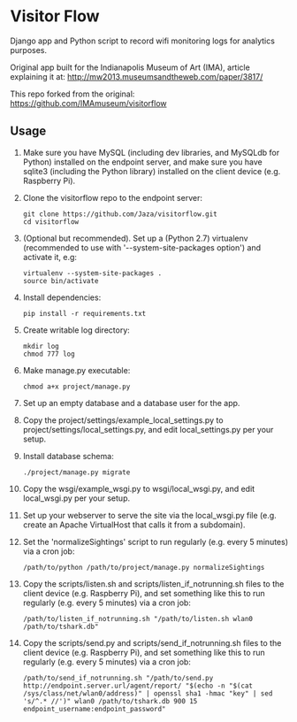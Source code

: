 Visitor Flow
============

Django app and Python script to record wifi monitoring logs for analytics purposes.

Original app built for the Indianapolis Museum of Art (IMA), article explaining it at: http://mw2013.museumsandtheweb.com/paper/3817/

This repo forked from the original: https://github.com/IMAmuseum/visitorflow

Usage
-----

1.  Make sure you have MySQL (including dev libraries, and MySQLdb for Python) installed on the endpoint server, and make sure you have sqlite3 (including the Python library) installed on the client device (e.g. Raspberry Pi).
2.  Clone the visitorflow repo to the endpoint server:

    ```
    git clone https://github.com/Jaza/visitorflow.git
    cd visitorflow
    ```

3.  (Optional but recommended). Set up a (Python 2.7) virtualenv (recommended to use with '--system-site-packages option') and activate it, e.g:

    ```
    virtualenv --system-site-packages .
    source bin/activate
    ```

4.  Install dependencies:

    ```
    pip install -r requirements.txt
    ```

5.  Create writable log directory:

    ```
    mkdir log
    chmod 777 log
    ```

6.  Make manage.py executable:

    ```
    chmod a+x project/manage.py
    ```

7.  Set up an empty database and a database user for the app.
8.  Copy the project/settings/example_local_settings.py to project/settings/local_settings.py, and edit local_settings.py per your setup.
9.  Install database schema:

    ```
    ./project/manage.py migrate
    ```

10. Copy the wsgi/example_wsgi.py to wsgi/local_wsgi.py, and edit local_wsgi.py per your setup.
11. Set up your webserver to serve the site via the local_wsgi.py file (e.g. create an Apache VirtualHost that calls it from a subdomain).
12. Set the 'normalizeSightings' script to run regularly (e.g. every 5 minutes) via a cron job:

    ```
    /path/to/python /path/to/project/manage.py normalizeSightings
    ```

13. Copy the scripts/listen.sh and scripts/listen_if_notrunning.sh files to the client device (e.g. Raspberry Pi), and set something like this to run regularly (e.g. every 5 minutes) via a cron job:

    ```
    /path/to/listen_if_notrunning.sh "/path/to/listen.sh wlan0 /path/to/tshark.db"
    ```

14. Copy the scripts/send.py and scripts/send_if_notrunning.sh files to the client device (e.g. Raspberry Pi), and set something like this to run regularly (e.g. every 5 minutes) via a cron job:

    ```
    /path/to/send_if_notrunning.sh "/path/to/send.py http://endpoint.server.url/agent/report/ "$(echo -n "$(cat /sys/class/net/wlan0/address)" | openssl sha1 -hmac "key" | sed 's/^.* //')" wlan0 /path/to/tshark.db 900 15 endpoint_username:endpoint_password"
    ```
